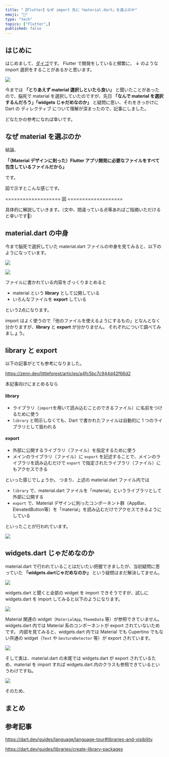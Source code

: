 ```yaml
---
title: "【Flutter】なぜ import 先に「material.dart」を選ぶのか"
emoji: "🤔"
type: "tech"
topics: ["Flutter",]
published: false
---
```


## はじめに

はじめまして、[ダイゴ](https://twitter.com/mamushi_journey)です。
Flutter で開発をしていると頻繁に、 ↓ のような import 選択をすることがあるかと思います。

![](https://storage.googleapis.com/zenn-user-upload/929f3197209c-20221018.png)

今までは **「とりあえず material 選択しといたら良い」** と聞いたことがあったので、脳死で material を選択していたのですが、先日 **「なんで material を選択するんだろう」「widgets じゃだめなのか」** と疑問に思い、それをきっかけに Dart の ディレクティブ について理解が深まったので、記事にしました。

どなたかの参考になれば幸いです。

## なぜ material を選ぶのか

結論、

**「（Material デザインに則った）Flutter アプリ開発に必要なファイルをすべて包含しているファイルだから」** 

です。

図で示すとこんな感じです。

=================== 図 ===================

具体的に解説していきます。（文中、間違っている点等あればご指摘いただけると幸いです🙏）

## material.dart の中身

今まで脳死で選択していた material.dart ファイルの中身を見てみると、以下のようになっています。

![](https://storage.googleapis.com/zenn-user-upload/2de7ee891a0e-20221018.png)

![](https://storage.googleapis.com/zenn-user-upload/f27a54523c09-20221018.png)



ファイルに書かれている内容をざっくりまとめると
- material という **library** として公開している
- いろんなファイルを **export** している

という2点になります。

import はよく使うので「他のファイルを使えるようにするもの」となんとなく分かりますが、**library** と **export** が分かりません。
それぞれについて調べてみましょう。

## library と export

以下の記事がとても参考になりました。

https://zenn.dev/littleforest/articles/a4fc5bc7c944d42f66d2

本記事向けにまとめるなら

#### library
- ライブラリ（`import`を用いて読み込むことのできるファイル）に名前をつけるために使う
- `library` と明示しなくても、Dart で書かれたファイルは自動的に 1 つのライブラリとして扱われる

#### export
- 外部に公開するライブラリ（ファイル）を指定するために使う
- メインのライブラリ（ファイル）に `export` を記述することで、メインのライブラリを読み込むだけで `export` で指定されたライブラリ（ファイル）にもアクセスできる

といった感じでしょうか。
つまり、上述の material.dart ファイル内では
- `library` で、material.dart ファイルを「material」というライブラリとして外部に公開する
- `export` で、Material デザインに則ったコンポーネント群（AppBar、ElevatedButton等）を「material」を読み込むだけでアクセスできるようにしている

といったことが行われています。

![](https://storage.googleapis.com/zenn-user-upload/3f44e8146964-20221019.png)


## widgets.dart じゃだめなのか

material.dart で行われていることはだいたい把握できましたが、当初疑問に思っていた **「widgets.dartじゃだめなのか」** という疑問はまだ解決してません。

![](https://storage.googleapis.com/zenn-user-upload/89af65bdd3ca-20221019.png)

widgets.dart と聞くと全部の widget を import できそうですが、試しに widgets.dart を import してみると以下のようになります。

![](https://storage.googleapis.com/zenn-user-upload/3941e7c93b3a-20221019.png)

Material 関連の widget（`MaterialApp`, `ThemeData` 等）が参照できていません。
widgets.dart 内では Material 系のコンポーネントが export されていないためです。
内部を見てみると、widgets.dart 内では Material でも Cupertino でもない共通の widget（`Text` や `GestureDetector` 等）が export されています。

![](https://storage.googleapis.com/zenn-user-upload/eb9a9379e624-20221019.png)


そして実は、material.dart の末尾では widgets.dart が export されているため、material を import すれば widgets.dart 内のクラスも参照できているというわけですね。

![](https://storage.googleapis.com/zenn-user-upload/d7dede7ad347-20221019.png)

そのため、


## まとめ

## 参考記事

https://dart.dev/guides/language/language-tour#libraries-and-visibility

https://dart.dev/guides/libraries/create-library-packages



